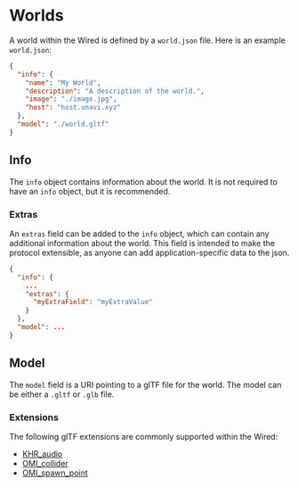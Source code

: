 # Worlds

A world within the Wired is defined by a `world.json` file. Here is an example `world.json`:

```json
{
  "info": {
    "name": "My World",
    "description": "A description of the world.",
    "image": "./image.jpg",
    "host": "host.unavi.xyz"
  },
  "model": "./world.gltf"
}
```

## Info

The `info` object contains information about the world. It is not required to have an `info` object, but it is recommended.

### Extras

An `extras` field can be added to the `info` object, which can contain any additional information about the world. This field is intended to make the protocol extensible, as anyone can add application-specific data to the json.

```json
{
  "info": {
    ...
    "extras": {
      "myExtraField": "myExtraValue"
    }
  },
  "model": ...
}
```

## Model

The `model` field is a URI pointing to a glTF file for the world. The model can be either a `.gltf` or `.glb` file.

### Extensions

The following glTF extensions are commonly supported within the Wired:

- [KHR_audio](https://github.com/omigroup/gltf-extensions/tree/main/extensions/2.0/KHR_audio)
- [OMI_collider](https://github.com/omigroup/gltf-extensions/tree/main/extensions/2.0/OMI_collider)
- [OMI_spawn_point](https://github.com/omigroup/gltf-extensions/tree/main/extensions/2.0/OMI_spawn_point)
